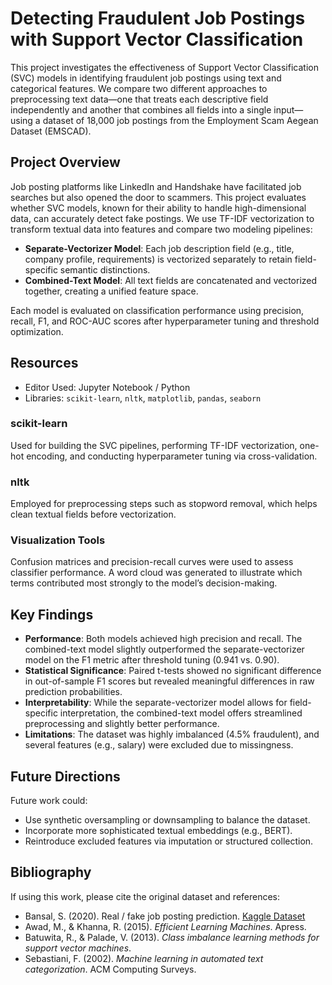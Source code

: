 # Detecting Fraudulent Job Postings with Support Vector Classification

This project investigates the effectiveness of Support Vector Classification (SVC) models in identifying fraudulent job postings using text and categorical features. We compare two different approaches to preprocessing text data—one that treats each descriptive field independently and another that combines all fields into a single input—using a dataset of 18,000 job postings from the Employment Scam Aegean Dataset (EMSCAD).

## Project Overview

Job posting platforms like LinkedIn and Handshake have facilitated job searches but also opened the door to scammers. This project evaluates whether SVC models, known for their ability to handle high-dimensional data, can accurately detect fake postings. We use TF-IDF vectorization to transform textual data into features and compare two modeling pipelines:

- **Separate-Vectorizer Model**: Each job description field (e.g., title, company profile, requirements) is vectorized separately to retain field-specific semantic distinctions.
- **Combined-Text Model**: All text fields are concatenated and vectorized together, creating a unified feature space.

Each model is evaluated on classification performance using precision, recall, F1, and ROC-AUC scores after hyperparameter tuning and threshold optimization.

## Resources
- Editor Used: Jupyter Notebook / Python
- Libraries: `scikit-learn`, `nltk`, `matplotlib`, `pandas`, `seaborn`

### scikit-learn
Used for building the SVC pipelines, performing TF-IDF vectorization, one-hot encoding, and conducting hyperparameter tuning via cross-validation.

### nltk
Employed for preprocessing steps such as stopword removal, which helps clean textual fields before vectorization.

### Visualization Tools
Confusion matrices and precision-recall curves were used to assess classifier performance. A word cloud was generated to illustrate which terms contributed most strongly to the model’s decision-making.

## Key Findings

- **Performance**: Both models achieved high precision and recall. The combined-text model slightly outperformed the separate-vectorizer model on the F1 metric after threshold tuning (0.941 vs. 0.90).
- **Statistical Significance**: Paired t-tests showed no significant difference in out-of-sample F1 scores but revealed meaningful differences in raw prediction probabilities.
- **Interpretability**: While the separate-vectorizer model allows for field-specific interpretation, the combined-text model offers streamlined preprocessing and slightly better performance.
- **Limitations**: The dataset was highly imbalanced (4.5% fraudulent), and several features (e.g., salary) were excluded due to missingness.

## Future Directions

Future work could:
- Use synthetic oversampling or downsampling to balance the dataset.
- Incorporate more sophisticated textual embeddings (e.g., BERT).
- Reintroduce excluded features via imputation or structured collection.

## Bibliography

If using this work, please cite the original dataset and references:

- Bansal, S. (2020). Real / fake job posting prediction. [Kaggle Dataset](https://www.kaggle.com/datasets/shivamb/real-or-fake-fake-jobposting-prediction?resource=download)  
- Awad, M., & Khanna, R. (2015). *Efficient Learning Machines*. Apress.  
- Batuwita, R., & Palade, V. (2013). *Class imbalance learning methods for support vector machines*.  
- Sebastiani, F. (2002). *Machine learning in automated text categorization*. ACM Computing Surveys.  
